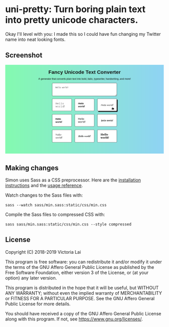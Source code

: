 # uni-pretty: Turn boring plain text into pretty unicode characters.

Okay I'll level with you: I made this so I could have fun changing my Twitter name into neat looking fonts.

## Screenshot

![Main page](/screenshot.png)

## Making changes

Simon uses Sass as a CSS preprocessor. Here are the [installation instructions](https://sass-lang.com/install) and the [usage reference](https://sass-lang.com/documentation/file.SASS_REFERENCE.html#using_sass).

Watch changes to the Sass files with: 

```
sass --watch sass/min.sass:static/css/min.css
```

Compile the Sass files to compressed CSS with:

```
sass sass/min.sass:static/css/min.css --style compressed
```

## License
Copyright (C) 2018-2019 Victoria Lai

This program is free software: you can redistribute it and/or modify
it under the terms of the GNU Affero General Public License as
published by the Free Software Foundation, either version 3 of the
License, or (at your option) any later version.

This program is distributed in the hope that it will be useful,
but WITHOUT ANY WARRANTY; without even the implied warranty of
MERCHANTABILITY or FITNESS FOR A PARTICULAR PURPOSE.  See the
GNU Affero General Public License for more details.

You should have received a copy of the GNU Affero General Public License
along with this program.  If not, see <https://www.gnu.org/licenses/>.